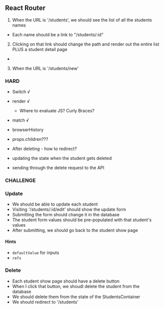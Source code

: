 ## React Router

1. When the URL is '/students', we should see the list of all the students names
  + Each name should be a link to "/students/:id"
2. Clicking on that link should change the path and render out the entire list PLUS a student detail page
  +
3. When the URL is '/students/new'


### HARD

+ Switch √
+ render √
  + Where to evaluate JS? Curly Braces?
+ match √
+ browserHistory
+ props.children???

+ After deleting - how to redirect?
+ updating the state when the student gets deleted
+ sending through the delete request to the API

### CHALLENGE

### Update
+ We should be able to update each student
+ Visiting '/students/:id/edit' should show the update form
+ Submitting the form should change it in the database
+ The student form values should be pre-populated with that student's values
+ After submitting, we should go back to the student show page

#### Hints
+ `defaultValue` for inputs
+ `refs`

### Delete

+ Each student show page should have a delete button
+ When I click that button, we shoudl delete the student from the database
+ We should delete them from the state of the StudentsContainer
+ We should redirect to '/students'
